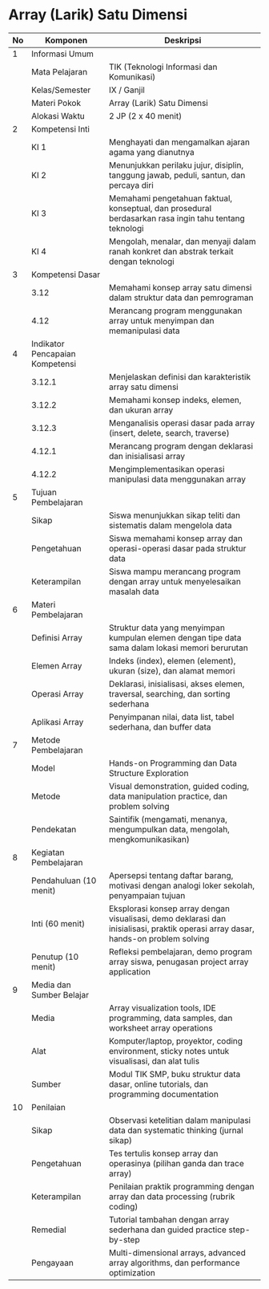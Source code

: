 # Array (Larik) Satu Dimensi

<table>
<thead><tr class="header"><th>No</th><th>Komponen</th><th>Deskripsi</th></tr></thead>
<tbody>
<tr class="header"><td>1</td><td>Informasi Umum</td><td></td></tr>
<tr><td></td><td>Mata Pelajaran</td><td>TIK (Teknologi Informasi dan Komunikasi)</td></tr>
<tr><td></td><td>Kelas/Semester</td><td>IX / Ganjil</td></tr>
<tr><td></td><td>Materi Pokok</td><td>Array (Larik) Satu Dimensi</td></tr>
<tr><td></td><td>Alokasi Waktu</td><td>2 JP (2 x 40 menit)</td></tr>
<tr class="header"><td>2</td><td>Kompetensi Inti</td><td></td></tr>
<tr><td></td><td>KI 1</td><td>Menghayati dan mengamalkan ajaran agama yang dianutnya</td></tr>
<tr><td></td><td>KI 2</td><td>Menunjukkan perilaku jujur, disiplin, tanggung jawab, peduli, santun, dan percaya diri</td></tr>
<tr><td></td><td>KI 3</td><td>Memahami pengetahuan faktual, konseptual, dan prosedural berdasarkan rasa ingin tahu tentang teknologi</td></tr>
<tr><td></td><td>KI 4</td><td>Mengolah, menalar, dan menyaji dalam ranah konkret dan abstrak terkait dengan teknologi</td></tr>
<tr class="header"><td>3</td><td>Kompetensi Dasar</td><td></td></tr>
<tr><td></td><td>3.12</td><td>Memahami konsep array satu dimensi dalam struktur data dan pemrograman</td></tr>
<tr><td></td><td>4.12</td><td>Merancang program menggunakan array untuk menyimpan dan memanipulasi data</td></tr>
<tr class="header"><td>4</td><td>Indikator Pencapaian Kompetensi</td><td></td></tr>
<tr><td></td><td>3.12.1</td><td>Menjelaskan definisi dan karakteristik array satu dimensi</td></tr>
<tr><td></td><td>3.12.2</td><td>Memahami konsep indeks, elemen, dan ukuran array</td></tr>
<tr><td></td><td>3.12.3</td><td>Menganalisis operasi dasar pada array (insert, delete, search, traverse)</td></tr>
<tr><td></td><td>4.12.1</td><td>Merancang program dengan deklarasi dan inisialisasi array</td></tr>
<tr><td></td><td>4.12.2</td><td>Mengimplementasikan operasi manipulasi data menggunakan array</td></tr>
<tr class="header"><td>5</td><td>Tujuan Pembelajaran</td><td></td></tr>
<tr><td></td><td>Sikap</td><td>Siswa menunjukkan sikap teliti dan sistematis dalam mengelola data</td></tr>
<tr><td></td><td>Pengetahuan</td><td>Siswa memahami konsep array dan operasi-operasi dasar pada struktur data</td></tr>
<tr><td></td><td>Keterampilan</td><td>Siswa mampu merancang program dengan array untuk menyelesaikan masalah data</td></tr>
<tr class="header"><td>6</td><td>Materi Pembelajaran</td><td></td></tr>
<tr><td></td><td>Definisi Array</td><td>Struktur data yang menyimpan kumpulan elemen dengan tipe data sama dalam lokasi memori berurutan</td></tr>
<tr><td></td><td>Elemen Array</td><td>Indeks (index), elemen (element), ukuran (size), dan alamat memori</td></tr>
<tr><td></td><td>Operasi Array</td><td>Deklarasi, inisialisasi, akses elemen, traversal, searching, dan sorting sederhana</td></tr>
<tr><td></td><td>Aplikasi Array</td><td>Penyimpanan nilai, data list, tabel sederhana, dan buffer data</td></tr>
<tr class="header"><td>7</td><td>Metode Pembelajaran</td><td></td></tr>
<tr><td></td><td>Model</td><td>Hands-on Programming dan Data Structure Exploration</td></tr>
<tr><td></td><td>Metode</td><td>Visual demonstration, guided coding, data manipulation practice, dan problem solving</td></tr>
<tr><td></td><td>Pendekatan</td><td>Saintifik (mengamati, menanya, mengumpulkan data, mengolah, mengkomunikasikan)</td></tr>
<tr class="header"><td>8</td><td>Kegiatan Pembelajaran</td><td></td></tr>
<tr><td></td><td>Pendahuluan (10 menit)</td><td>Apersepsi tentang daftar barang, motivasi dengan analogi loker sekolah, penyampaian tujuan</td></tr>
<tr><td></td><td>Inti (60 menit)</td><td>Eksplorasi konsep array dengan visualisasi, demo deklarasi dan inisialisasi, praktik operasi array dasar, hands-on problem solving</td></tr>
<tr><td></td><td>Penutup (10 menit)</td><td>Refleksi pembelajaran, demo program array siswa, penugasan project array application</td></tr>
<tr class="header"><td>9</td><td>Media dan Sumber Belajar</td><td></td></tr>
<tr><td></td><td>Media</td><td>Array visualization tools, IDE programming, data samples, dan worksheet array operations</td></tr>
<tr><td></td><td>Alat</td><td>Komputer/laptop, proyektor, coding environment, sticky notes untuk visualisasi, dan alat tulis</td></tr>
<tr><td></td><td>Sumber</td><td>Modul TIK SMP, buku struktur data dasar, online tutorials, dan programming documentation</td></tr>
<tr class="header"><td>10</td><td>Penilaian</td><td></td></tr>
<tr><td></td><td>Sikap</td><td>Observasi ketelitian dalam manipulasi data dan systematic thinking (jurnal sikap)</td></tr>
<tr><td></td><td>Pengetahuan</td><td>Tes tertulis konsep array dan operasinya (pilihan ganda dan trace array)</td></tr>
<tr><td></td><td>Keterampilan</td><td>Penilaian praktik programming dengan array dan data processing (rubrik coding)</td></tr>
<tr><td></td><td>Remedial</td><td>Tutorial tambahan dengan array sederhana dan guided practice step-by-step</td></tr>
<tr><td></td><td>Pengayaan</td><td>Multi-dimensional arrays, advanced array algorithms, dan performance optimization</td></tr>
</tbody>
</table>